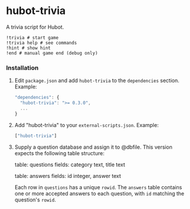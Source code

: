 # hubot-trivia

A trivia script for Hubot.

    !trivia # start game
    !trivia help # see commands
    !hint # show hint
    !end # manual game end (debug only)
    
### Installation

1. Edit `package.json` and add `hubot-trivia` to the `dependencies` section. Example:


    ```javascript    
    "dependencies": {
      "hubot-trivia": ">= 0.3.0",
      ...
    }
    ```   
        

2. Add "hubot-trivia" to your `external-scripts.json`. Example:

    ```javascript
    ["hubot-trivia"]
    ```

3. Supply a question database and assign it to @dbfile. This version expects the following table structure:

    table: questions
    fields: category text, title text
    
    table: answers
    fields: id integer, answer text
    
    Each row in `questions` has a unique `rowid`. The `answers` table contains one or more accepted answers to each question, with `id` matching the question's `rowid`.

